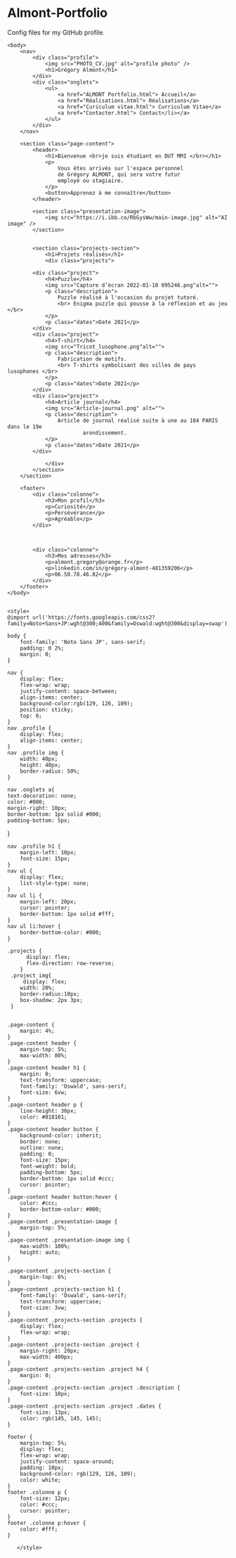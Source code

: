 # Almont-Portfolio
Config files for my GitHub profile.
<html lang="fr">
	<head>
		<meta charset="UTF-8" />
		<meta http-equiv="X-UA-Compatible" content="IE=edge" />
		<meta name="viewport" content="width=device-width, initial-scale=1.0" />
		<!--<link rel="stylesheet" href="Porfolio.css" />--->
		<title>
			 Portfolio 
		</title>
	</head>
	
	<body>
		<nav>
			<div class="profile">
				<img src="PHOTO_CV.jpg" alt="profile photo" />
				<h1>Grégory Almont</h1>
			</div>
			<div class="onglets">
                <ul>
                    <a href="ALMONT Portfolio.html"> Accueil</a>
                    <a href="Réalisations.html"> Réalisations</a>
                    <a href="Curiculum vitae.html"> Curriculum Vitae</a>
                    <a href="Contacter.html"> Contact</li></a> 
                </ul>
            </div>
		</nav>

		<section class="page-content">
			<header>
				<h1>Bienvenue <br>je suis étudiant en DUT MMI </br></h1>
				<p>
					Vous êtes arrivés sur l'espace personnel
                    de Grégory ALMONT, qui sera votre futur
                    employé ou stagiaire.
				</p>
				<button>Apprenez à me connaître</button>
			</header>

			<section class="presentation-image">
				<img src="https://i.ibb.co/RbGysWw/main-image.jpg" alt="AI image" />
			</section>
           
           
            <section class="projects-section">
				<h1>Projets réalisés</h1>
				<div class="projects">
					
            <div class="project">
                <h4>Puzzle</h4>
                <img src="Capture d’écran 2022-01-10 095246.png"alt=""> 
                <p class="description">
                    Puzzle réalisé à l'occasion du projet tutoré.
                    <br> Enigma puzzle qui pousse à la réflexion et au jeu </br>
                </p>
                <p class="dates">Date 2021</p>
            </div>
            <div class="project">
                <h4>T-shirt</h4>
                <img src="Tricot_lusophone.png"alt=""> 
                <p class="description">
                    Fabrication de motifs.
                    <br> T-shirts symbolisant des villes de pays lusophones </br>
                </p>
                <p class="dates">Date 2021</p>
            </div>
            <div class="project">
                <h4>Article journal</h4>
                <img src="Article-journal.png" alt="">  
                <p class="description">
                    Article de journal réalisé suite à une au 104 PARIS dans le 19e 
                            arondissement.
                </p>
                <p class="dates">Date 2021</p>
            </div>
         
				</div>
			</section>
		</section>

		<footer>
			<div class="colonne">
				<h3>Mon profil</h3>
				<p>Curiosité</p>
				<p>Persévérance</p>
				<p>Agréable</p>
			</div>

        
                
			<div class="colonne">
				<h3>Mes adresses</h3>
				<p>almont.gregory@orange.fr</p>
				<p>linkedin.com/in/grégory-almont-481359206</p>
                <p>06.50.78.46.82</p>
			</div>
		</footer>
	</body>


    <style>
    @import url('https://fonts.googleapis.com/css2?family=Noto+Sans+JP:wght@300;400&family=Oswald:wght@300&display=swap');

    body {
        font-family: 'Noto Sans JP', sans-serif;
        padding: 0 2%;
        margin: 0;
    }
    
    nav {
        display: flex;
        flex-wrap: wrap;
        justify-content: space-between;
        align-items: center;
        background-color:rgb(129, 126, 109);
        position: sticky;
        top: 0;
    }
    nav .profile {
        display: flex;
        align-items: center;
    }
    nav .profile img {
        width: 40px;
        height: 40px;
        border-radius: 50%;
    }

    nav .onglets a{
    text-decoration: none;
    color: #000;
    margin-right: 10px;
    border-bottom: 1px solid #000;
    padding-bottom: 5px;
} 

    nav .profile h1 {
        margin-left: 10px;
        font-size: 15px;
    }
    nav ul {
        display: flex;
        list-style-type: none;
    }
    nav ul li {
        margin-left: 20px;
        cursor: pointer;
        border-bottom: 1px solid #fff;
    }
    nav ul li:hover {
        border-bottom-color: #000;
    }

    .projects {
          display: flex;
          flex-direction: row-reverse;
        }
     .project img{
         display: flex;
        width: 20%;
        border-radius:10px;
        box-shadow: 2px 3px;
     }
      
    
    .page-content {
        margin: 4%;
    }
    .page-content header {
        margin-top: 5%;
        max-width: 80%;
    }
    .page-content header h1 {
        margin: 0;
        text-transform: uppercase;
        font-family: 'Oswald', sans-serif;
        font-size: 6vw;
    }
    .page-content header p {
        line-height: 30px;
        color: #818181;
    }
    .page-content header button {
        background-color: inherit;
        border: none;
        outline: none;
        padding: 0;
        font-size: 15px;
        font-weight: bold;
        padding-bottom: 5px;
        border-bottom: 1px solid #ccc;
        cursor: pointer;
    }
    .page-content header button:hover {
        color: #ccc;
        border-bottom-color: #000;
    }
    .page-content .presentation-image {
        margin-top: 5%;
    }
    .page-content .presentation-image img {
        max-width: 100%;
        height: auto;
    }
    
    .page-content .projects-section {
        margin-top: 6%;
    }
    .page-content .projects-section h1 {
        font-family: 'Oswald', sans-serif;
        text-transform: uppercase;
        font-size: 3vw;
    }
    .page-content .projects-section .projects {
        display: flex;
        flex-wrap: wrap;
    }
    .page-content .projects-section .project {
        margin-right: 20px;
        max-width: 400px;
    }
    .page-content .projects-section .project h4 {
        margin: 0;
    }
    .page-content .projects-section .project .description {
        font-size: 10px;
    }
    .page-content .projects-section .project .dates {
        font-size: 13px;
        color: rgb(145, 145, 145);
    }
    
    footer {
        margin-top: 5%;
        display: flex;
        flex-wrap: wrap;
        justify-content: space-around;
        padding: 10px;
        background-color: rgb(129, 126, 109);
        color: white;
    }
    footer .colonne p {
        font-size: 12px;
        color: #ccc;
        cursor: pointer;
    }
    footer .colonne p:hover {
        color: #fff;
    }
    
       </style>

    
